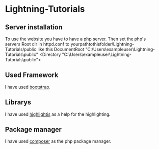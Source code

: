 # Lightning-Tutorials
## Server installation
To use the website you have to have a php server. Then set the php's servers Root dir in httpd.conf to yourpathtothisfolder/Lightning-Tutorials/public like this DocumentRoot "C:\Users\exampleuser\Lightning-Tutorials\public"
<Directory "C:\Users\exampleuser\Lightning-Tutorials\public">

## Used Framework
I have used [bootstrap](http://getbootstrap.com/).
## Librarys
I have used
[highlightjs](https://highlightjs.org/) as a help for the highlighting.
## Package manager
I have used
[composer](https://getcomposer.org/) as the php package manager.